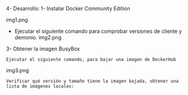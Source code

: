 4- Desarrollo:
1- Instalar Docker Community Edition

   img1.png
   
   - Ejecutar el siguiente comando para comprobar versiones de cliente y demonio.
img2.png

3- Obtener la imagen BusyBox

    Ejecutar el siguiente comando, para bajar una imagen de DockerHub

img3.png


    Verificar qué versión y tamaño tiene la imagen bajada, obtener una lista de imágenes locales:
    
    

